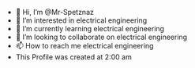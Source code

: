 - 👋 Hi, I’m @Mr-Spetznaz
- 👀 I’m interested in electrical engineering
- 🌱 I’m currently learning electrical engineering
- 💞️ I’m looking to collaborate on electrical engineering
- 📫 How to reach me electrical engineering
-  This Profile was created at 2:00 am
<!---
Mr-Spetznaz/Mr-Spetznaz is a ✨ special ✨ repository because its `README.md` (this file) appears on your GitHub profile.
You can click the Preview link to take a look at your changes.
--->
